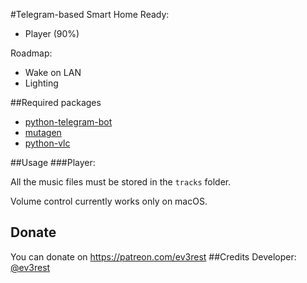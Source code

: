 #Telegram-based Smart Home
Ready:
- Player (90%)

Roadmap:
- Wake on LAN
- Lighting

##Required packages
- [python-telegram-bot](https://github.com/python-telegram-bot/python-telegram-bot)
- [mutagen](https://github.com/quodlibet/mutagen)
- [python-vlc](https://github.com/oaubert/python-vlc)

##Usage
###Player:

All the music files must be stored in the `tracks` folder.

Volume control currently works only on macOS.

## Donate
You can donate on https://patreon.com/ev3rest
##Credits
Developer: [@ev3rest](https://telegram.me/ev3rest)
